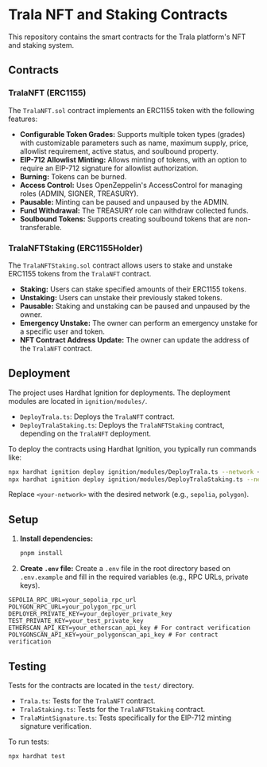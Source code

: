 # Trala NFT and Staking Contracts

This repository contains the smart contracts for the Trala platform's NFT and staking system.

## Contracts

### TralaNFT (ERC1155)

The `TralaNFT.sol` contract implements an ERC1155 token with the following features:

*   **Configurable Token Grades:** Supports multiple token types (grades) with customizable parameters such as name, maximum supply, price, allowlist requirement, active status, and soulbound property.
*   **EIP-712 Allowlist Minting:** Allows minting of tokens, with an option to require an EIP-712 signature for allowlist authorization.
*   **Burning:** Tokens can be burned.
*   **Access Control:** Uses OpenZeppelin's AccessControl for managing roles (ADMIN, SIGNER, TREASURY).
*   **Pausable:** Minting can be paused and unpaused by the ADMIN.
*   **Fund Withdrawal:** The TREASURY role can withdraw collected funds.
*   **Soulbound Tokens:** Supports creating soulbound tokens that are non-transferable.

### TralaNFTStaking (ERC1155Holder)

The `TralaNFTStaking.sol` contract allows users to stake and unstake ERC1155 tokens from the `TralaNFT` contract.

*   **Staking:** Users can stake specified amounts of their ERC1155 tokens.
*   **Unstaking:** Users can unstake their previously staked tokens.
*   **Pausable:** Staking and unstaking can be paused and unpaused by the owner.
*   **Emergency Unstake:** The owner can perform an emergency unstake for a specific user and token.
*   **NFT Contract Address Update:** The owner can update the address of the `TralaNFT` contract.

## Deployment

The project uses Hardhat Ignition for deployments. The deployment modules are located in `ignition/modules/`.

*   `DeployTrala.ts`: Deploys the `TralaNFT` contract.
*   `DeployTralaStaking.ts`: Deploys the `TralaNFTStaking` contract, depending on the `TralaNFT` deployment.

To deploy the contracts using Hardhat Ignition, you typically run commands like:

```bash
npx hardhat ignition deploy ignition/modules/DeployTrala.ts --network <your-network>
npx hardhat ignition deploy ignition/modules/DeployTralaStaking.ts --network <your-network>
```

Replace `<your-network>` with the desired network (e.g., `sepolia`, `polygon`).

## Setup

1.  **Install dependencies:**
    ```bash
    pnpm install
    ```

2.  **Create `.env` file:** Create a `.env` file in the root directory based on `.env.example` and fill in the required variables (e.g., RPC URLs, private keys).

```dotenv
SEPOLIA_RPC_URL=your_sepolia_rpc_url
POLYGON_RPC_URL=your_polygon_rpc_url
DEPLOYER_PRIVATE_KEY=your_deployer_private_key
TEST_PRIVATE_KEY=your_test_private_key
ETHERSCAN_API_KEY=your_etherscan_api_key # For contract verification
POLYGONSCAN_API_KEY=your_polygonscan_api_key # For contract verification
```

## Testing

Tests for the contracts are located in the `test/` directory.

*   `Trala.ts`: Tests for the `TralaNFT` contract.
*   `TralaStaking.ts`: Tests for the `TralaNFTStaking` contract.
*   `TralaMintSignature.ts`: Tests specifically for the EIP-712 minting signature verification.

To run tests:

```bash
npx hardhat test
